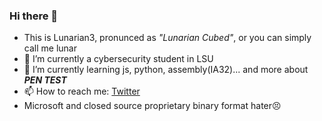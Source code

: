 ### Hi there 👋

- This is Lunarian3, pronunced as _"Lunarian Cubed"_, or you can simply call me lunar
- 🔭 I’m currently a cybersecurity student in LSU 
- 🌱 I’m currently learning js, python, assembly(IA32)... and more about _**PEN TEST**_
- 📫 How to reach me: [Twitter](https://twitter.com/LunarianCubed) 
- Microsoft and closed source proprietary binary format hater😣
<!--
**LunarianCubed/LunarianCubed** is a ✨ _special_ ✨ repository because its `README.md` (this file) appears on your GitHub profile.

Here are some ideas to get you started:

- 🔭 I’m currently working on ...
- 🌱 I’m currently learning ...
- 👯 I’m looking to collaborate on ...
- 🤔 I’m looking for help with ...
- 💬 Ask me about ...
- 📫 How to reach me: ...
- 😄 Pronouns: ...
- ⚡ Fun fact: ...
-->

